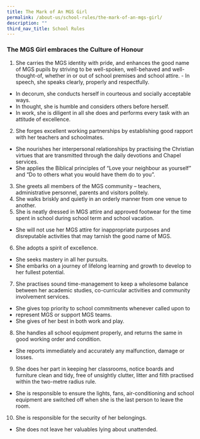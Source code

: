 ```yaml
---
title: The Mark of An MGS Girl
permalink: /about-us/school-rules/the-mark-of-an-mgs-girl/
description: ""
third_nav_title: School Rules
---
```

### The MGS Girl embraces the Culture of Honour

1. She carries the MGS identity with pride, and enhances the good name of MGS pupils by striving to be well-spoken, well-behaved and well-thought-of, whether in or out of school premises and school attire.    - In speech, she speaks clearly, properly and respectfully.
- In decorum, she conducts herself in courteous and socially acceptable ways.
- In thought, she is humble and considers others before herself.
- In work, she is diligent in all she does and performs every task with an attitude of excellence.
2. She forges excellent working partnerships by establishing good rapport with her teachers and schoolmates.  
- She nourishes her interpersonal relationships by practising the Christian virtues that are transmitted through the daily devotions and Chapel services.  
- She applies the Biblical principles of “Love your neighbour as yourself” and “Do to others what you would have them do to you”.    
3. She greets all members of the MGS community – teachers, administrative personnel, parents and visitors politely.  
4. She walks briskly and quietly in an orderly manner from one venue to another.  
5. She is neatly dressed in MGS attire and approved footwear for the time spent in school during school term and school vacation.  
- She will not use her MGS attire for inappropriate purposes and disreputable activities that may tarnish the good name of MGS.
6. She adopts a spirit of excellence.
- She seeks mastery in all her pursuits.
- She embarks on a journey of lifelong learning and growth to develop to her fullest potential.
7. She practises sound time-management to keep a wholesome balance between her academic studies, co-curricular activities and community involvement services.
- She gives top priority to school commitments whenever called upon to
- represent MGS or support MGS teams.
- She gives of her best in both work and play.
8. She handles all school equipment properly, and returns the same in good working order and condition.
- She reports immediately and accurately any malfunction, damage or losses.
9. She does her part in keeping her classrooms, notice boards and furniture clean and tidy, free of unsightly clutter, litter and filth practised within the two-metre radius rule.
- She is responsible to ensure the lights, fans, air-conditioning and school equipment are switched off when she is the last person to leave the room.
10. She is responsible for the security of her belongings.
- She does not leave her valuables lying about unattended.